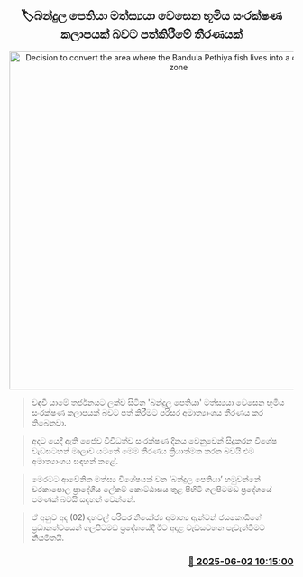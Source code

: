 <p align='center'><b><h2 align='center' title='Decision to convert the area where the Bandula Pethiya fish lives into a conservation zone'>🏷බන්දුල පෙතියා මත්ස්‍යයා වෙසෙන භූමිය සංරක්ෂණ කලාපයක් බවට පත්කිරීමේ තීරණයක්</h2></b></p>
<p align='center'><img src='https://helakuru.sgp1.cdn.digitaloceanspaces.com/esana/images/lib/bandula-petiya-n.jpg' width='600' alt='Decision to convert the area where the Bandula Pethiya fish lives into a conservation zone'></p>

> වඳවී යාමේ තර්ජනයට ලක්ව සිටින 'බන්දුල පෙතියා' මත්ස්‍යයා වෙසෙන භූමිය සංරක්ෂණ කලාපයක් බවට පත් කිරීමට පරිසර අමාත්‍යාංශය තීරණය කර තිබෙනවා.

> අදට යෙදී ඇති ජෛව විවිධත්ව සංරක්ෂණ දිනය වෙනුවෙන් සිදුකරන විශේෂ වැඩසටහන් මාලාව යටතේ මෙම තීරණය ක්‍රියාත්මක කරන බවයි එම අමාත්‍යාංශය සඳහන් කළේ.

> මෙරටට ආවේනික මත්ස්‍ය විශේෂයක් වන ‘බන්දුල පෙතියා’ හමුවන්නේ වරකාපොල ප්‍රාදේශීය ලේකම් කොට්ඨාසය තුළ පිහිටි ගලපිටමඩ ප්‍රදේශයේ පමණක් බවයි සඳහන් වෙන්නේ.

> ඒ අනුව අද (02) දහවල් පරිසර නියෝජ්‍ය අමාත්‍ය ඇන්ටන් ජයකොඩිගේ ප්‍රධානත්වයෙන් ගලපිටමඩ ප්‍රදේශයේදී ඊට අදාළ වැඩසටහන පැවැත්වීමට නියමිතයි.



<h3 align='right'><a href='https://www.helakuru.lk/esana/p/110614/'>📅 2025-06-02 10:15:00</a></h3>

